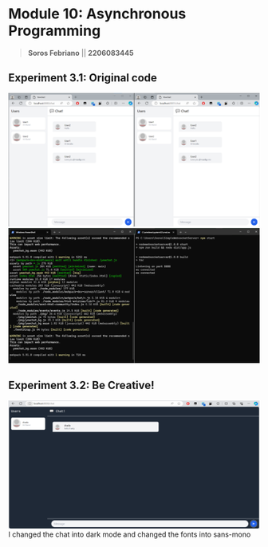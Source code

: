 # Module 10: Asynchronous Programming
> **Soros Febriano** || **2206083445**

## Experiment 3.1: Original code
![alt text](images/browser.png)
![alt text](images/terminal.png)

## Experiment 3.2: Be Creative!

![alt text](image-1.png)
I changed the chat into dark mode and changed the fonts into sans-mono